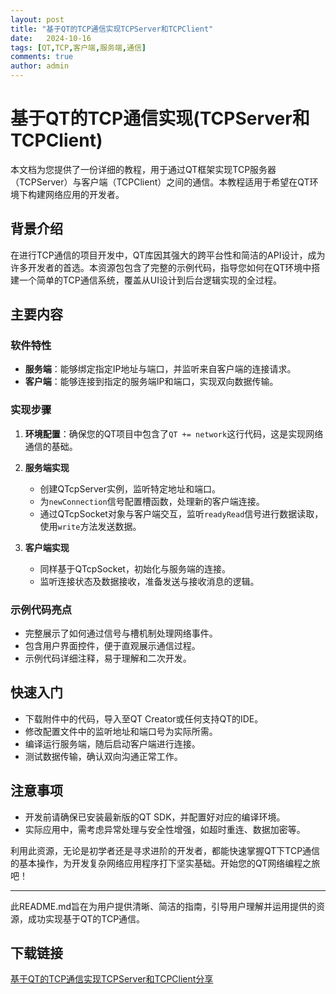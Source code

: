 ```yaml
---
layout: post
title: "基于QT的TCP通信实现TCPServer和TCPClient"
date:   2024-10-16
tags: [QT,TCP,客户端,服务端,通信]
comments: true
author: admin
---
```

# 基于QT的TCP通信实现(TCPServer和TCPClient)

本文档为您提供了一份详细的教程，用于通过QT框架实现TCP服务器（TCPServer）与客户端（TCPClient）之间的通信。本教程适用于希望在QT环境下构建网络应用的开发者。

## 背景介绍

在进行TCP通信的项目开发中，QT库因其强大的跨平台性和简洁的API设计，成为许多开发者的首选。本资源包包含了完整的示例代码，指导您如何在QT环境中搭建一个简单的TCP通信系统，覆盖从UI设计到后台逻辑实现的全过程。

## 主要内容

### 软件特性

- **服务端**：能够绑定指定IP地址与端口，并监听来自客户端的连接请求。
- **客户端**：能够连接到指定的服务端IP和端口，实现双向数据传输。
  
### 实现步骤

1. **环境配置**：确保您的QT项目中包含了`QT += network`这行代码，这是实现网络通信的基础。
   
2. **服务端实现**
   - 创建QTcpServer实例，监听特定地址和端口。
   - 为`newConnection`信号配置槽函数，处理新的客户端连接。
   - 通过QTcpSocket对象与客户端交互，监听`readyRead`信号进行数据读取，使用`write`方法发送数据。
   
3. **客户端实现**
   - 同样基于QTcpSocket，初始化与服务端的连接。
   - 监听连接状态及数据接收，准备发送与接收消息的逻辑。
   
### 示例代码亮点

- 完整展示了如何通过信号与槽机制处理网络事件。
- 包含用户界面控件，便于直观展示通信过程。
- 示例代码详细注释，易于理解和二次开发。

## 快速入门

- 下载附件中的代码，导入至QT Creator或任何支持QT的IDE。
- 修改配置文件中的监听地址和端口号为实际所需。
- 编译运行服务端，随后启动客户端进行连接。
- 测试数据传输，确认双向沟通正常工作。

## 注意事项

- 开发前请确保已安装最新版的QT SDK，并配置好对应的编译环境。
- 实际应用中，需考虑异常处理与安全性增强，如超时重连、数据加密等。

利用此资源，无论是初学者还是寻求进阶的开发者，都能快速掌握QT下TCP通信的基本操作，为开发复杂网络应用程序打下坚实基础。开始您的QT网络编程之旅吧！

---

此README.md旨在为用户提供清晰、简洁的指南，引导用户理解并运用提供的资源，成功实现基于QT的TCP通信。

## 下载链接

[基于QT的TCP通信实现TCPServer和TCPClient分享](https://pan.quark.cn/s/87adfc2f7236)